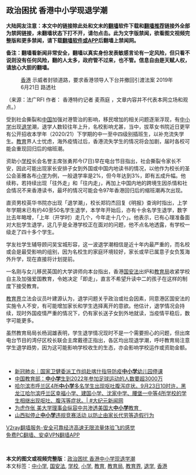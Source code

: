  <h2>政治困扰 香港中小学现退学潮</h2> <p class="notice"><b>大陆网友注意：本文中的链接除此处和文末的<a href="https://github.com/bannedbook/fanqiang" >翻墙</a>软件下载和<a href="https://github.com/killgcd/justmysocks/blob/master/README.md">翻墙推荐</a>链接外全部为禁网链接，未翻墙状态下打不开，请勿点击。此为文字版禁闻，欲看图文视频完整版和更多禁闻，请下载<a href="https://github.com/bannedbook/fanqiang">翻墙软件或APP</a>后翻墙上禁闻网。</p><p>备注：翻墙看新闻非常安全，翻墙以真实身份发表敏感言论有一定风险，但只看不说则没有任何风险，翻的人太多，政府管不过来，也不管。信息自由是天赋人权，请放心大胆的翻墙。</b></p>  <div class="entry"> <figure>                <figcaption>                <a href="https://www.bannedbook.org/bnews/tag/%e9%a6%99%e6%b8%af/" class="st_tag internal_tag" rel="tag" title="标签 香港 下的日志">香港</a> 示威者封锁道路，要求香港领导人下台并撤回引渡法案 2019年6月21日                路透社            </figcaption></figure> <p>（来源：法广RFI                                      作者：                                                                                                     香港特约记者 麦燕庭                                                                                            ，文章内容并不代表本网立场和观点。）</p> <p>                    受到社会撕裂和<span class='wp_keywordlink_affiliate'><a href="https://www.bannedbook.org/" title="中国" target="_blank">中国</a></span>加强对港管治的影响，移民增加的相关问题逐渐浮现，有<a href="https://www.bannedbook.org/bnews/tag/%E4%B8%AD%E5%B0%8F%E5%AD%A6/" class="st_tag internal_tag" rel="tag" title="标签 中小学 下的日志">中小学</a>出现<a href="https://www.bannedbook.org/bnews/tag/%E9%80%80%E5%AD%A6/" class="st_tag internal_tag" rel="tag" title="标签 退学 下的日志">退学</a>潮，退学人数较往年上升，名校影响尤甚，当中，拔萃女书院近日更罕有公开招收本学年（2020/21）下学期的中一至中四级别插班生，以补充流失学生。<a href="https://www.bannedbook.org/bnews/tag/%e6%95%99%e8%82%b2/" class="st_tag internal_tag" rel="tag" title="标签 教育 下的日志">教育</a>界人士忧虑，海外疫情过后，香港流失学生的情况将会加剧，届时各校可能会重现回归后的缩班潮。                </p> <p>资助小<a href="https://www.bannedbook.org/bnews/tag/%e5%ad%a6%e6%a0%a1/" class="st_tag internal_tag" rel="tag" title="标签 学校 下的日志">学校</a>长会名誉主席张勇邦今(7日)早在电台节目指出，社会撕裂令家长不安，因此可能出现家长安排子女到外国或中国内地读书的情况，以他作为校长的圣公会圣雅各布<a href="https://www.bannedbook.org/bnews/tag/%E5%B0%8F%E5%AD%A6/" class="st_tag internal_tag" rel="tag" title="标签 小学 下的日志">小学</a>为例，一般退学率是2%，但今年达到3%，即有五成升幅。他续称，若持续出现「往外走」和「往内走」，再加上中国内地的跨境生因杀情和社会情况不来香港读书，最坏的情况可能会令97年香港回归后的缩班潮再次出现。</p>  <p>直资男校英华书院亦出现「退学潮」，校长郑钧杰回复《明报》查询时指出，上学年学期末已有约40至50名学生退学，本学年开始后，亦有十余名学生退学，数字比去年略增，「上年（开学时）走几个，今年走十几个」。他表示，已有心理准备面对大批学生退学，这几乎是全港学校正在面对的问题，他不点名地透露，有学校一级走了四十多个学生。</p> <p>学友社学生辅导顾问吴宝城形容，这一波退学潮相信是近十年内最严重的，而名校或会是最受影响的组别，因为名校生的家庭环境较好，家长或早已属意子女负笈海外升学，现在直接将计划提前。</p> <p>一名刚与女儿移民英国的大学讲师向本台指出，香港<a href="https://www.bannedbook.org/bnews/tag/%e5%9b%bd%e5%ae%89%e6%b3%95/" class="st_tag internal_tag" rel="tag" title="标签 国安法 下的日志">国安法</a>出炉和<a href="https://www.bannedbook.org/bnews/tag/%E6%95%99%E8%82%B2%E5%B1%80/" class="st_tag internal_tag" rel="tag" title="标签 教育局 下的日志">教育局</a>收紧学校自主及加强爱国教育，令她决定「即走」，直言不希望升读中二的孩子在这样的制度下接受教育。</p>  <p><a href="https://www.bannedbook.org/bnews/tag/%E6%95%99%E8%82%B2%E7%95%8C/" class="st_tag internal_tag" rel="tag" title="标签 教育界 下的日志">教育界</a>立法会议员叶建源认为，退学问题关乎政治或社会因素，同意港区国安法的实施令人不安，有可能增加家长和学生选择离开的意欲。他估计，退学情况会持续，现时外国疫情严重的情况下，仍有家长送子女到外地就读，当疫情平稳后，数字可能更多。</p> <p>虽然教育局局长杨润雄表明，学生退学情况现时不是一个需要担心的问题，但出席电台节目的湾仔区校长联会主席戴德正指出，各区均出现退学潮，呼吁教育局注意学生退学趋势，因为这可能影响学校收生的生态，亦会影响学校运作或资助金额。</p> <p> </p>  <ul class='op-related-articles' title='相关阅读'> <li><a href='https://www.bannedbook.org/bnews/baitai/20201025/1420126.html' target='_blank'>新冠肺炎｜国家卫健委派工作组赴喀什指导防疫<b>中小学</b>幼儿园停课</a></li> <li><a href='https://www.bannedbook.org/bnews/baitai/20200926/1403604.html' target='_blank'>中国教育部：<b>中小学</b>生到2022年参加足球运动的人数要超3000万</a></li> <li><a href='https://www.bannedbook.org/bnews/bannedvideo/20200924/1402220.html' target='_blank'>哈尔滨市呼兰区4所<b>中小学</b>多名学生出现呕吐腹泻症状。9月23日10时许，黑龙江哈尔滨呼兰区幸福小学、建国小学、沈家中学、腰堡一中等4所学校的学生相继出现呕吐、腹泻等症状。| #大纪元新闻网</a></li> <li><a href='https://www.bannedbook.org/bnews/comments/20200915/1396579.html' target='_blank'>为虎作伥 美大学理事会纵容中共渗透美国大<b>中小学</b>教育  </a></li> <li><a href='https://www.bannedbook.org/bnews/baitai/20200905/1391504.html' target='_blank'>山西拟停止<b>中小学</b>违规竞赛活动 以防止由家长代劳等造假行为</a></li> </ul> <p class="texttj"> <a href="https://www.bannedbook.org/forum23/topic22702.html" target="_blank">V2ray翻墙服务-安全可靠经济高速无限流量体验飞的感觉</a><br/> <a href="https://github.com/bannedbook/fanqiang/wiki/%E7%A6%81%E9%97%BB%E7%BD%91%E5%AE%89%E5%8D%93%E7%BF%BB%E5%A2%99%E6%96%B0%E9%97%BBAPP" target="_blank">免费PC翻墙、安卓VPN翻墙APP</a></p><p> </p><a name='sharetosocial'></a>       <div><b>本文的图文或视频完整版</b>：<a href='https://www.bannedbook.org/bnews/cnnews/hknews/20201107/1427357.html'>政治困扰 香港中小学现退学潮</a></div>  </div><!--END ENTRY--> <div class="postfooter"> <div>本文标签：<a href="https://www.bannedbook.org/bnews/tag/%E4%B8%AD%E5%B0%8F%E5%AD%A6/" rel="tag">中小学</a>, <a href="https://www.bannedbook.org/bnews/tag/%e5%9b%bd%e5%ae%89%e6%b3%95/" rel="tag">国安法</a>, <a href="https://www.bannedbook.org/bnews/tag/%e5%ad%a6%e6%a0%a1/" rel="tag">学校</a>, <a href="https://www.bannedbook.org/bnews/tag/%E5%B0%8F%E5%AD%A6/" rel="tag">小学</a>, <a href="https://www.bannedbook.org/bnews/tag/%e6%95%99%e8%82%b2/" rel="tag">教育</a>, <a href="https://www.bannedbook.org/bnews/tag/%E6%95%99%E8%82%B2%E5%B1%80/" rel="tag">教育局</a>, <a href="https://www.bannedbook.org/bnews/tag/%E6%95%99%E8%82%B2%E7%95%8C/" rel="tag">教育界</a>, <a href="https://www.bannedbook.org/bnews/tag/%E9%80%80%E5%AD%A6/" rel="tag">退学</a>, <a href="https://www.bannedbook.org/bnews/tag/%e9%a6%99%e6%b8%af/" rel="tag">香港</a></div>  </div><!--END POSTFOOTER--> 